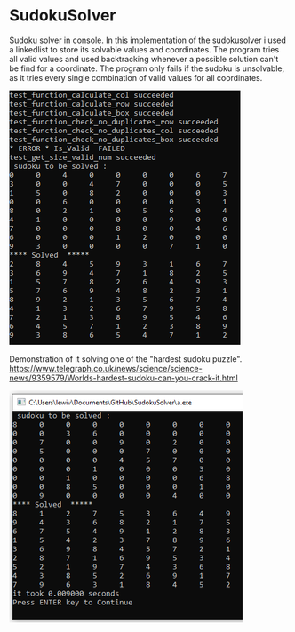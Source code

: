 # SudokuSolver
Sudoku solver in console. In this implementation of the sudokusolver i used a linkedlist to store its solvable values and coordinates.
The program tries  all valid values and used backtracking whenever a possible solution can't be find for a coordinate. 
The program only fails if the sudoku is unsolvable, as it tries every single combination of valid values for all coordinates. 




![alt text](https://github.com/WilliamVoong/SudokuSolver/blob/master/Capture.PNG)

Demonstration of it solving one of the "hardest sudoku puzzle".
https://www.telegraph.co.uk/news/science/science-news/9359579/Worlds-hardest-sudoku-can-you-crack-it.html


![alt text](https://github.com/WilliamVoong/SudokuSolver/blob/master/hardest_puzzle.PNG)
